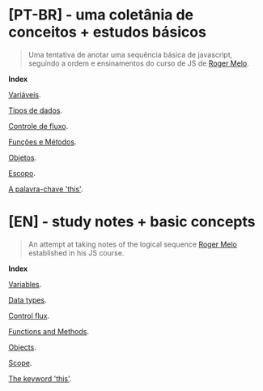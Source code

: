 


# [PT-BR] - uma coletânia de conceitos + estudos básicos
> Uma tentativa de anotar uma sequência básica de javascript, seguindo a ordem e ensinamentos do curso de JS de [Roger Melo](https://www.twitter.com/rogermelo). 

**Index**

[Variáveis](/class-notes/01-pt.md).

[Tipos de dados](/class-notes/02-pt.md).

[Controle de fluxo](/class-notes/03-pt.md).

[Funções e Métodos](/class-notes/04-pt.md).

[Objetos](/class-notes/05-pt.md).

[Escopo](/class-notes/06-pt.md).

[A palavra-chave 'this'](/class-notes/07-pt.md).

# [EN] - study notes + basic concepts
> An attempt at taking notes of the logical sequence [Roger Melo](https://www.twitter.com/rogermelo) established in his JS course.

**Index**

[Variables](/class-notes/01-eng.md).

[Data types](/class-notes/02-eng.md).

[Control flux](/class-notes/03-eng.md).

[Functions and Methods](/class-notes/04-eng.md).

[Objects](/class-notes/05-eng.md).

[Scope](/class-notes/06-eng.md).

[The keyword 'this'](/class-notes/07-eng.md).
